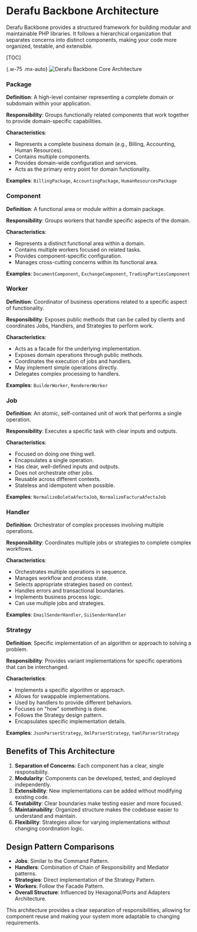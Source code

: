 # Derafu Backbone Architecture

Derafu Backbone provides a structured framework for building modular and maintainable PHP libraries. It follows a hierarchical organization that separates concerns into distinct components, making your code more organized, testable, and extensible.

[TOC]

{.w-75 .mx-auto}
![Derafu Backbone Core Architecture](/img/derafu-backbone-architecture.svg)

### Package

**Definition**: A high-level container representing a complete domain or subdomain within your application.

**Responsibility**: Groups functionally related components that work together to provide domain-specific capabilities.

**Characteristics**:

- Represents a complete business domain (e.g., Billing, Accounting, Human Resources).
- Contains multiple components.
- Provides domain-wide configuration and services.
- Acts as the primary entry point for domain functionality.

**Examples**: `BillingPackage`, `AccountingPackage`, `HumanResourcesPackage`

### Component

**Definition**: A functional area or module within a domain package.

**Responsibility**: Groups workers that handle specific aspects of the domain.

**Characteristics**:

- Represents a distinct functional area within a domain.
- Contains multiple workers focused on related tasks.
- Provides component-specific configuration.
- Manages cross-cutting concerns within its functional area.

**Examples**: `DocumentComponent`, `ExchangeComponent`, `TradingPartiesComponent`

### Worker

**Definition**: Coordinator of business operations related to a specific aspect of functionality.

**Responsibility**: Exposes public methods that can be called by clients and coordinates Jobs, Handlers, and Strategies to perform work.

**Characteristics**:

- Acts as a facade for the underlying implementation.
- Exposes domain operations through public methods.
- Coordinates the execution of jobs and handlers.
- May implement simple operations directly.
- Delegates complex processing to handlers.

**Examples**: `BuilderWorker`, `RendererWorker`

### Job

**Definition**: An atomic, self-contained unit of work that performs a single operation.

**Responsibility**: Executes a specific task with clear inputs and outputs.

**Characteristics**:

- Focused on doing one thing well.
- Encapsulates a single operation.
- Has clear, well-defined inputs and outputs.
- Does not orchestrate other jobs.
- Reusable across different contexts.
- Stateless and idempotent when possible.

**Examples**: `NormalizeBoletaAfectaJob`, `NormalizeFacturaAfectaJob`

### Handler

**Definition**: Orchestrator of complex processes involving multiple operations.

**Responsibility**: Coordinates multiple jobs or strategies to complete complex workflows.

**Characteristics**:

- Orchestrates multiple operations in sequence.
- Manages workflow and process state.
- Selects appropriate strategies based on context.
- Handles errors and transactional boundaries.
- Implements business process logic.
- Can use multiple jobs and strategies.

**Examples**: `EmailSenderHandler`, `SiiSenderHandler`

### Strategy

**Definition**: Specific implementation of an algorithm or approach to solving a problem.

**Responsibility**: Provides variant implementations for specific operations that can be interchanged.

**Characteristics**:

- Implements a specific algorithm or approach.
- Allows for swappable implementations.
- Used by handlers to provide different behaviors.
- Focuses on "how" something is done.
- Follows the Strategy design pattern.
- Encapsulates specific implementation details.

**Examples**: `JsonParserStrategy`, `XmlParserStrategy`, `YamlParserStrategy`

## Benefits of This Architecture

1. **Separation of Concerns**: Each component has a clear, single responsibility.
2. **Modularity**: Components can be developed, tested, and deployed independently.
3. **Extensibility**: New implementations can be added without modifying existing code.
4. **Testability**: Clear boundaries make testing easier and more focused.
5. **Maintainability**: Organized structure makes the codebase easier to understand and maintain.
6. **Flexibility**: Strategies allow for varying implementations without changing coordination logic.

## Design Pattern Comparisons

- **Jobs**: Similar to the Command Pattern.
- **Handlers**: Combination of Chain of Responsibility and Mediator patterns.
- **Strategies**: Direct implementation of the Strategy Pattern.
- **Workers**: Follow the Facade Pattern.
- **Overall Structure**: Influenced by Hexagonal/Ports and Adapters Architecture.

This architecture provides a clear separation of responsibilities, allowing for component reuse and making your system more adaptable to changing requirements.
